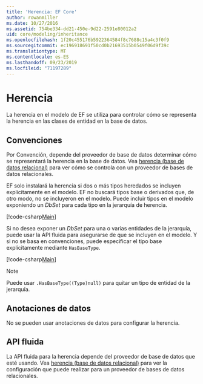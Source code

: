 ```yaml
---
title: 'Herencia: EF Core'
author: rowanmiller
ms.date: 10/27/2016
ms.assetid: 754be334-dd21-450e-9d22-2591e80012a2
uid: core/modeling/inheritance
ms.openlocfilehash: 1f20c455176b5922364584f8c7688c15a4c3f0f9
ms.sourcegitcommit: ec196918691f50cd0b21693515b0549f06d9f39c
ms.translationtype: MT
ms.contentlocale: es-ES
ms.lasthandoff: 09/23/2019
ms.locfileid: "71197289"
---
```

# <a name="inheritance"></a>Herencia

La herencia en el modelo de EF se utiliza para controlar cómo se representa la herencia en las clases de entidad en la base de datos.

## <a name="conventions"></a>Convenciones

Por Convención, depende del proveedor de base de datos determinar cómo se representará la herencia en la base de datos. Vea [herencia (base de datos relacional)](relational/inheritance.md) para ver cómo se controla con un proveedor de bases de datos relacionales.

EF solo instalará la herencia si dos o más tipos heredados se incluyen explícitamente en el modelo. EF no buscará tipos base o derivados que, de otro modo, no se incluyeron en el modelo. Puede incluir tipos en el modelo exponiendo un *DbSet<TEntity>*  para cada tipo en la jerarquía de herencia.

[!code-csharp[Main](../../../samples/core/Modeling/Conventions/InheritanceDbSets.cs?highlight=3-4&name=Model)]

Si no desea exponer un *DbSet<TEntity>*  para una o varias entidades de la jerarquía, puede usar la API fluida para asegurarse de que se incluyen en el modelo.
Y si no se basa en convenciones, puede especificar el tipo base explícitamente mediante `HasBaseType`.

[!code-csharp[Main](../../../samples/core/Modeling/Conventions/InheritanceModelBuilder.cs?highlight=7&name=Context)]

> [!NOTE]
> Puede usar `.HasBaseType((Type)null)` para quitar un tipo de entidad de la jerarquía.

## <a name="data-annotations"></a>Anotaciones de datos

No se pueden usar anotaciones de datos para configurar la herencia.

## <a name="fluent-api"></a>API fluida

La API fluida para la herencia depende del proveedor de base de datos que esté usando. Vea [herencia (base de datos relacional)](relational/inheritance.md) para ver la configuración que puede realizar para un proveedor de bases de datos relacionales.
